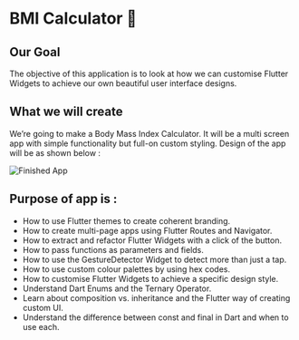 # BMI Calculator 💪



## Our Goal

The objective of this application is to look at how we can customise Flutter Widgets to achieve our own beautiful user interface designs.



## What we will create

We’re going to make a Body Mass Index Calculator. It will be a multi screen app with simple functionality but full-on custom styling. Design of the app will be as shown below : 

![Finished App](https://github.com/londonappbrewery/Images/blob/master/bmi-calc-demo.gif)



## Purpose of app is :

- How to use Flutter themes to create coherent branding.
- How to create multi-page apps using Flutter Routes and Navigator.
- How to extract and refactor Flutter Widgets with a click of the button.
- How to pass functions as parameters and fields.
- How to use the GestureDetector Widget to detect more than just a tap.
- How to use custom colour palettes by using hex codes.
- How to customise Flutter Widgets to achieve a specific design style.
- Understand Dart Enums and the Ternary Operator.
- Learn about composition vs. inheritance and the Flutter way of creating custom UI.
- Understand the difference between const and final in Dart and when to use each.
